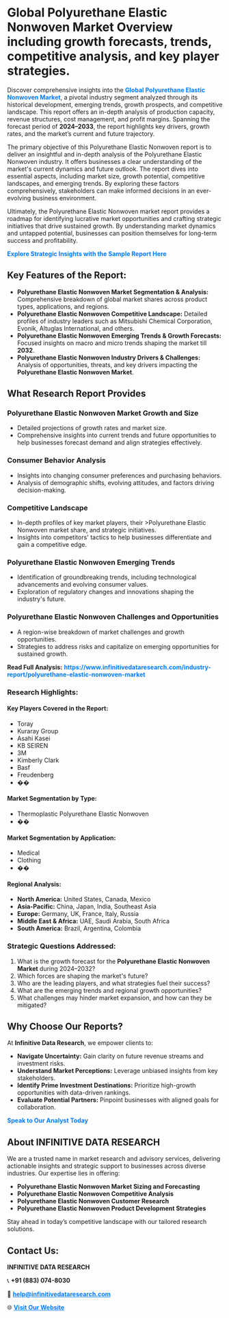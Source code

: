 <h1>Global Polyurethane Elastic Nonwoven Market Overview including growth forecasts, trends, competitive analysis, and key player strategies.</h1>
<p>
Discover comprehensive insights into the 
<a href="https://www.infinitivedataresearch.com/industry-report/polyurethane-elastic-nonwoven-market" rel="dofollow" style="color: #007BFF; text-decoration: none;"><strong>Global Polyurethane Elastic Nonwoven Market</strong></a>, a pivotal industry segment analyzed through its historical development, emerging trends, growth prospects, and competitive landscape. This report offers an in-depth analysis of production capacity, revenue structures, cost management, and profit margins. Spanning the forecast period of <strong>2024–2033</strong>, the report highlights key drivers, growth rates, and the market’s current and future trajectory.
</p>
<p>
The primary objective of this Polyurethane Elastic Nonwoven report is to deliver an insightful and in-depth analysis of the Polyurethane Elastic Nonwoven industry. It offers businesses a clear understanding of the market's current dynamics and future outlook. The report dives into essential aspects, including market size, growth potential, competitive landscapes, and emerging trends. By exploring these factors comprehensively, stakeholders can make informed decisions in an ever-evolving business environment.
</p>
<p>
Ultimately, the Polyurethane Elastic Nonwoven market report provides a roadmap for identifying lucrative market opportunities and crafting strategic initiatives that drive sustained growth. By understanding market dynamics and untapped potential, businesses can position themselves for long-term success and profitability.
</p>
<p>
<a href="https://www.infinitivedataresearch.com/request-sample/reportId=109686" style="color: #007BFF; text-decoration: none;"><strong>Explore Strategic Insights with the Sample Report Here</strong></a>
</p>

<h2>Key Features of the Report:</h2>
<ul>
<li><strong>Polyurethane Elastic Nonwoven Market Segmentation & Analysis:</strong> Comprehensive breakdown of global market shares across product types, applications, and regions.</li>
<li><strong>Polyurethane Elastic Nonwoven Competitive Landscape:</strong> Detailed profiles of industry leaders such as Mitsubishi Chemical Corporation, Evonik, Altuglas International, and others.</li>
<li><strong>Polyurethane Elastic Nonwoven Emerging Trends & Growth Forecasts:</strong> Focused insights on macro and micro trends shaping the market till <strong>2032</strong>.</li>
<li><strong>Polyurethane Elastic Nonwoven Industry Drivers & Challenges:</strong> Analysis of opportunities, threats, and key drivers impacting the <strong>Polyurethane Elastic Nonwoven Market</strong>.</li>
</ul>

<h2>What Research Report Provides</h2>
<h3>Polyurethane Elastic Nonwoven Market Growth and Size</h3>
<ul>
<li>Detailed projections of growth rates and market size.</li>
<li>Comprehensive insights into current trends and future opportunities to help businesses forecast demand and align strategies effectively.</li>
</ul>

<h3>Consumer Behavior Analysis</h3>
<ul>
<li>Insights into changing consumer preferences and purchasing behaviors.</li>
<li>Analysis of demographic shifts, evolving attitudes, and factors driving decision-making.</li>
</ul>

<h3>Competitive Landscape</h3>
<ul>
<li>In-depth profiles of key market players, their >Polyurethane Elastic Nonwoven market share, and strategic initiatives.</li>
<li>Insights into competitors' tactics to help businesses differentiate and gain a competitive edge.</li>
</ul>

<h3>Polyurethane Elastic Nonwoven Emerging Trends</h3>
<ul>
<li>Identification of groundbreaking trends, including technological advancements and evolving consumer values.</li>
<li>Exploration of regulatory changes and innovations shaping the industry's future.</li>
</ul>

<h3>Polyurethane Elastic Nonwoven Challenges and Opportunities</h3>
<ul>
<li>A region-wise breakdown of market challenges and growth opportunities.</li>
<li>Strategies to address risks and capitalize on emerging opportunities for sustained growth.</li>
</ul>
<p><strong>Read Full Analysis:</strong> <a href="https://www.infinitivedataresearch.com/industry-report/polyurethane-elastic-nonwoven-market" rel="dofollow" style="color: #007BFF; text-decoration: none;"><strong>https://www.infinitivedataresearch.com/industry-report/polyurethane-elastic-nonwoven-market</strong></a></p>
<h3>Research Highlights:</h3>
<h4>Key Players Covered in the Report:</h4>
<ul><li>Toray</li><li>Kuraray Group</li><li>Asahi Kasei</li><li>KB SEIREN</li><li>3M</li><li>Kimberly Clark</li><li>Basf</li><li>Freudenberg</li><li>��</li></ul>
<h4>Market Segmentation by Type:</h4>
<ul><li>Thermoplastic Polyurethane Elastic Nonwoven</li><li>��</li></ul>
<h4>Market Segmentation by Application:</h4>
<ul><li>Medical</li><li>Clothing</li><li>��</li></ul>

<h4>Regional Analysis:</h4>
<ul>
<li><strong>North America:</strong> United States, Canada, Mexico</li>
<li><strong>Asia-Pacific:</strong> China, Japan, India, Southeast Asia</li>
<li><strong>Europe:</strong> Germany, UK, France, Italy, Russia</li>
<li><strong>Middle East & Africa:</strong> UAE, Saudi Arabia, South Africa</li>
<li><strong>South America:</strong> Brazil, Argentina, Colombia</li>
</ul>

<h3>Strategic Questions Addressed:</h3>
<ol>
<li>What is the growth forecast for the <strong>Polyurethane Elastic Nonwoven Market</strong> during 2024–2032?</li>
<li>Which forces are shaping the market's future?</li>
<li>Who are the leading players, and what strategies fuel their success?</li>
<li>What are the emerging trends and regional growth opportunities?</li>
<li>What challenges may hinder market expansion, and how can they be mitigated?</li>
</ol>

<h2>Why Choose Our Reports?</h2>
<p>At <strong>Infinitive Data Research</strong>, we empower clients to:</p>
<ul>
<li><strong>Navigate Uncertainty:</strong> Gain clarity on future revenue streams and investment risks.</li>
<li><strong>Understand Market Perceptions:</strong> Leverage unbiased insights from key stakeholders.</li>
<li><strong>Identify Prime Investment Destinations:</strong> Prioritize high-growth opportunities with data-driven rankings.</li>
<li><strong>Evaluate Potential Partners:</strong> Pinpoint businesses with aligned goals for collaboration.</li>
</ul>
<p><a href="https://www.infinitivedataresearch.com/industry-report/polyurethane-elastic-nonwoven-market" rel="dofollow" style="color: #007BFF; text-decoration: none;"><strong>Speak to Our Analyst Today</strong></a></p>

<h2>About INFINITIVE DATA RESEARCH</h2>
<p>We are a trusted name in market research and advisory services, delivering actionable insights and strategic support to businesses across diverse industries. Our expertise lies in offering:</p>
<ul>
<li><strong>Polyurethane Elastic Nonwoven Market Sizing and Forecasting</strong></li>
<li><strong>Polyurethane Elastic Nonwoven Competitive Analysis</strong></li>
<li><strong>Polyurethane Elastic Nonwoven Customer Research</strong></li>
<li><strong>Polyurethane Elastic Nonwoven Product Development Strategies</strong></li>
</ul>
<p>Stay ahead in today’s competitive landscape with our tailored research solutions.</p>

<h2>Contact Us:</h2>
<p><strong>INFINITIVE DATA RESEARCH</strong></p>
<p>📞 <strong>+91 (883) 074-8030</strong></p>
<p>📧 <strong><a href="mailto:help@infinitivedataresearch.com" style="color: #007BFF;">help@infinitivedataresearch.com</a></strong></p>
<p>🌐 <strong><a href="https://www.infinitivedataresearch.com" rel="dofollow" style="color: #007BFF;">Visit Our Website</a></strong></p>
